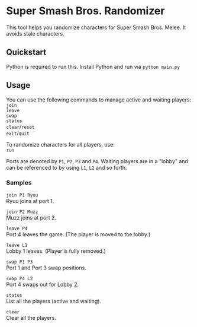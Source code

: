 # Super Smash Bros. Randomizer
This tool helps you randomize characters for Super Smash Bros. Melee. It avoids stale characters.

## Quickstart
Python is required to run this. Install Python and run via
`python main.py`

## Usage
You can use the following commands to manage active and waiting players:  
`join`  
`leave`  
`swap`  
`status`  
`clear`/`reset`  
`exit`/`quit`  

To randomize characters for all players, use:  
`run`  

Ports are denoted by `P1`, `P2`, `P3` and `P4`. Waiting players are in a "lobby" and can be referenced to by using `L1`, `L2` and so forth.

### Samples
`join P1 Ryuu`  
Ryuu joins at port 1.

`join P2 Muzz`  
Muzz joins at port 2.

`leave P4`  
Port 4 leaves the game. (The player is moved to the lobby.)

`leave L1`  
Lobby 1 leaves. (Player is fully removed.)

`swap P1 P3`  
Port 1 and Port 3 swap positions.

`swap P4 L2`  
Port 4 swaps out for Lobby 2.

`status`  
List all the players (active and waiting).

`clear`  
Clear all the players.
